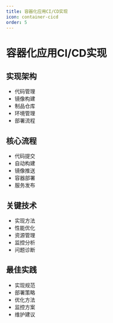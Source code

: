 ```yaml
---
title: 容器化应用CI/CD实现
icon: container-cicd
order: 5
---
```


# 容器化应用CI/CD实现

## 实现架构
- 代码管理
- 镜像构建
- 制品仓库
- 环境管理
- 部署流程

## 核心流程
- 代码提交
- 自动构建
- 镜像推送
- 容器部署
- 服务发布

## 关键技术
- 实现方法
- 性能优化
- 资源管理
- 监控分析
- 问题诊断

## 最佳实践
- 实现规范
- 部署策略
- 优化方法
- 监控方案
- 维护建议
